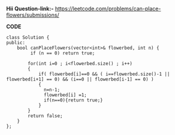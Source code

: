**Hii**
**Question-link:-** https://leetcode.com/problems/can-place-flowers/submissions/

**CODE**

```
class Solution {
public:
    bool canPlaceFlowers(vector<int>& flowerbed, int n) {
         if (n == 0) return true;
        
        for(int i=0 ; i<flowerbed.size() ; i++)
        {
            if( flowerbed[i]==0 && ( i==flowerbed.size()-1 || flowerbed[i+1] == 0) && (i==0 || flowerbed[i-1] == 0) )
            {
              n=n-1;           
              flowerbed[i] =1;
              if(n==0){return true;}
            }        
        }
        return false;
    }
};
```
